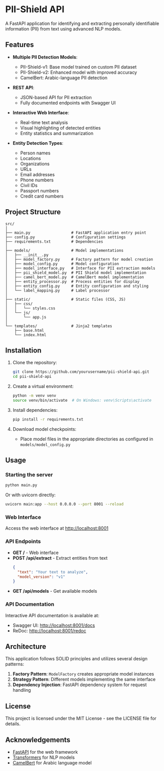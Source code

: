 # PII-Shield API

A FastAPI application for identifying and extracting personally identifiable information (PII) from text using advanced NLP models.

## Features

- **Multiple PII Detection Models**:
  - PII-Shield-v1: Base model trained on custom PII dataset
  - PII-Shield-v2: Enhanced model with improved accuracy
  - CamelBert: Arabic-language PII detection

- **REST API**:
  - JSON-based API for PII extraction
  - Fully documented endpoints with Swagger UI

- **Interactive Web Interface**:
  - Real-time text analysis
  - Visual highlighting of detected entities
  - Entity statistics and summarization

- **Entity Detection Types**:
  - Person names
  - Locations
  - Organizations
  - URLs
  - Email addresses
  - Phone numbers
  - Civil IDs
  - Passport numbers
  - Credit card numbers

## Project Structure

```
src/
│
├── main.py                  # FastAPI application entry point
├── config.py                # Configuration settings
├── requirements.txt         # Dependencies
│
├── models/                  # Model implementations
│   ├── __init__.py
│   ├── model_factory.py     # Factory pattern for model creation
│   ├── model_config.py      # Model configuration
│   ├── model_interface.py   # Interface for PII extraction models
│   ├── pii_shield_model.py  # PII Shield model implementation
│   ├── camel_bert_model.py  # CamelBert model implementation
│   ├── entity_processor.py  # Process entities for display
│   ├── entity_config.py     # Entity configuration and styling
│   └── label_mapping.py     # Label processor
│
├── static/                  # Static files (CSS, JS)
│   ├── css/
│   │   └── styles.css
│   └── js/
│       └── app.js
│
└── templates/               # Jinja2 templates
    ├── base.html
    └── index.html
```

## Installation

1. Clone the repository:
   ```bash
   git clone https://github.com/yourusername/pii-shield-api.git
   cd pii-shield-api
   ```

2. Create a virtual environment:
   ```bash
   python -m venv venv
   source venv/bin/activate  # On Windows: venv\Scripts\activate
   ```

3. Install dependencies:
   ```bash
   pip install -r requirements.txt
   ```

4. Download model checkpoints:
   - Place model files in the appropriate directories as configured in `models/model_config.py`

## Usage

### Starting the server

```bash
python main.py
```

Or with uvicorn directly:

```bash
uvicorn main:app --host 0.0.0.0 --port 8001 --reload
```

### Web Interface

Access the web interface at [http://localhost:8001](http://localhost:8001)

### API Endpoints

- **GET /** - Web interface
- **POST /api/extract** - Extract entities from text
  ```json
  {
    "text": "Your text to analyze",
    "model_version": "v1"
  }
  ```
- **GET /api/models** - Get available models

### API Documentation

Interactive API documentation is available at:
- Swagger UI: [http://localhost:8001/docs](http://localhost:8001/docs)
- ReDoc: [http://localhost:8001/redoc](http://localhost:8001/redoc)

## Architecture

This application follows SOLID principles and utilizes several design patterns:

1. **Factory Pattern**: `ModelFactory` creates appropriate model instances
2. **Strategy Pattern**: Different models implementing the same interface
3. **Dependency Injection**: FastAPI dependency system for request handling

## License

This project is licensed under the MIT License - see the LICENSE file for details.

## Acknowledgements

- [FastAPI](https://fastapi.tiangolo.com/) for the web framework
- [Transformers](https://huggingface.co/docs/transformers/index) for NLP models
- [CamelBert](https://github.com/CAMeL-Lab/CAMeLBERT) for Arabic language model
